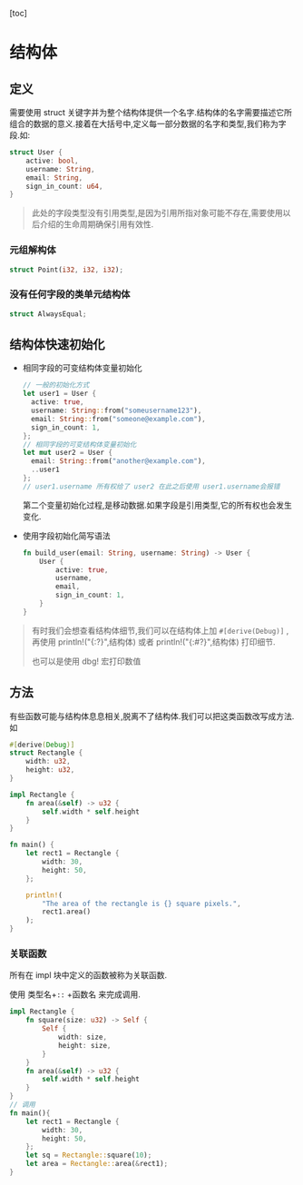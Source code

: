[toc]
# 结构体

## 定义

需要使用 struct 关键字并为整个结构体提供一个名字.结构体的名字需要描述它所组合的数据的意义.接着在大括号中,定义每一部分数据的名字和类型,我们称为字段.如:

```rust
struct User {
    active: bool,
    username: String,
    email: String,
    sign_in_count: u64,
}
```

> 此处的字段类型没有引用类型,是因为引用所指对象可能不存在,需要使用以后介绍的生命周期确保引用有效性.

### 元组解构体

```rust
struct Point(i32, i32, i32);
```


### 没有任何字段的类单元结构体

```rust
struct AlwaysEqual;
```

## 结构体快速初始化

- 相同字段的可变结构体变量初始化
  ```rust
  // 一般的初始化方式
  let user1 = User {
    active: true,
    username: String::from("someusername123"),
    email: String::from("someone@example.com"),
    sign_in_count: 1,
  };
  // 相同字段的可变结构体变量初始化
  let mut user2 = User {
    email: String::from("another@example.com"),
    ..user1 
  };
  // user1.username 所有权给了 user2 在此之后使用 user1.username会报错
  ```

  第二个变量初始化过程,是移动数据.如果字段是引用类型,它的所有权也会发生变化.

- 使用字段初始化简写语法

  ```rust
  fn build_user(email: String, username: String) -> User {
      User {
          active: true,
          username,
          email,
          sign_in_count: 1,
      }
  }
  ```

> 有时我们会想查看结构体细节,我们可以在结构体上加 `#[derive(Debug)]` , 再使用 println!("{:?}",结构体) 或者 println!("{:#?}",结构体) 打印细节.
> 
> 也可以是使用 dbg! 宏打印数值

## 方法

有些函数可能与结构体息息相关,脱离不了结构体.我们可以把这类函数改写成方法.如

```rust
#[derive(Debug)]
struct Rectangle {
    width: u32,
    height: u32,
}

impl Rectangle {
    fn area(&self) -> u32 {
        self.width * self.height
    }
}

fn main() {
    let rect1 = Rectangle {
        width: 30,
        height: 50,
    };

    println!(
        "The area of the rectangle is {} square pixels.",
        rect1.area()
    );
}
```

### 关联函数

所有在 impl 块中定义的函数被称为关联函数.

使用 类型名+`::` +函数名 来完成调用.

```rust
impl Rectangle {
    fn square(size: u32) -> Self {
        Self {
            width: size,
            height: size,
        }
    }
    fn area(&self) -> u32 {
        self.width * self.height
    }
}
// 调用
fn main(){
    let rect1 = Rectangle {
        width: 30,
        height: 50,
    };
    let sq = Rectangle::square(10);
    let area = Rectangle::area(&rect1);
}
```
